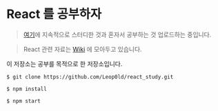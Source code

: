 React 를 공부하자
=====

> [여기](https://leop0ld.github.io/study-jsx-and-es6/)에 지속적으로 스터디한 것과 혼자서 공부하는 것 업로드하는 중입니다.

> React 관련 자료는 [Wiki](https://github.com/Leop0ld/react_study/wiki/) 에 모아두고 있습니다.

이 저장소는 공부를 목적으로 한 저장소입니다.

```shell
$ git clone https://github.com/Leop0ld/react_study.git
```

```shell
$ npm install
```

```shell
$ npm start
```
